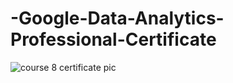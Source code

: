 # -Google-Data-Analytics-Professional-Certificate
![course 8 certificate pic](https://user-images.githubusercontent.com/69259777/185797564-2c2d3748-9d74-407e-84f2-34be96bd4e6b.PNG)
